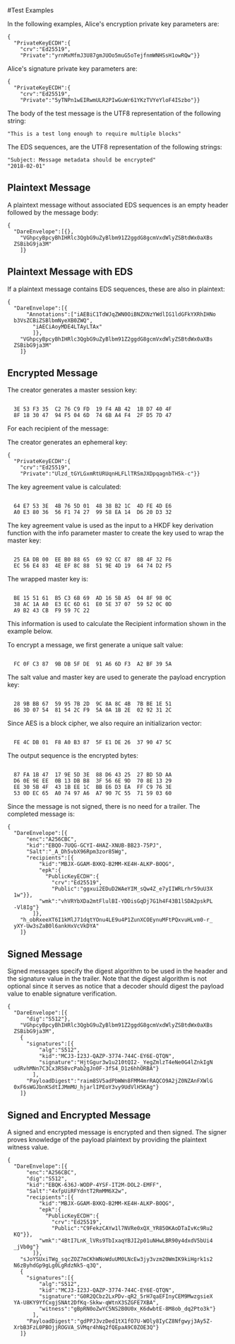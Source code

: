 
#Test Examples

In the following examples, Alice's encryption private key parameters are:

~~~~
{
  "PrivateKeyECDH":{
    "crv":"Ed25519",
    "Private":"yrnMxMfmJ3U87gmJUOo5muG5oTejfnmWNHSsH1owRQw"}}
~~~~

 Alice's signature private key parameters are:

~~~~
{
  "PrivateKeyECDH":{
    "crv":"Ed25519",
    "Private":"5yTNPn1wEIRwmULR2PIwGuWr61YKzTVYeYloF4ISzbo"}}
~~~~

The body of the test message is the UTF8 representation of the following string:

~~~~
"This is a test long enough to require multiple blocks"
~~~~

The EDS sequences, are the UTF8 representation of the following strings:

~~~~
"Subject: Message metadata should be encrypted"
"2018-02-01"
~~~~

## Plaintext Message

A plaintext message without associated EDS sequences is an empty header
followed by the message body:

~~~~
{
  "DareEnvelope":[{},
    "VGhpcyBpcyBhIHRlc3QgbG9uZyBlbm91Z2ggdG8gcmVxdWlyZSBtdWx0aXBs
  ZSBibG9ja3M"
    ]}
~~~~

## Plaintext Message with EDS

If a plaintext message contains EDS sequences, these are also in plaintext:

~~~~
{
  "DareEnvelope":[{
      "Annotations":["iAEBiC1TdWJqZWN0OiBNZXNzYWdlIG1ldGFkYXRhIHNo
  b3VsZCBiZSBlbmNyeXB0ZWQ",
        "iAECiAoyMDE4LTAyLTAx"
        ]},
    "VGhpcyBpcyBhIHRlc3QgbG9uZyBlbm91Z2ggdG8gcmVxdWlyZSBtdWx0aXBs
  ZSBibG9ja3M"
    ]}
~~~~

## Encrypted Message

The creator generates a master session key:

~~~~

  3E 53 F3 35  C2 76 C9 FD  19 F4 AB 42  1B D7 40 4F
  8F 18 30 47  94 F5 04 6D  74 6B A4 F4  2F D5 7D 47
~~~~

For each recipient of the message:

The creator generates an ephemeral key:

~~~~
{
  "PrivateKeyECDH":{
    "crv":"Ed25519",
    "Private":"Ulzd_tGYLGxmRtURUqnHLFLlTRSmJXDpqagnbTH5k-c"}}
~~~~

The key agreement value is calculated:

~~~~

  64 E7 53 3E  4B 76 5D 01  48 38 B2 1C  4D FE 4D E6
  A0 E3 80 36  56 F1 74 27  99 58 EA 14  D6 20 D3 32
~~~~

The key agreement value is used as the input to a HKDF key
derivation function with the info parameter 
master to create the key used to wrap the master key:

~~~~

  25 EA DB 00  EE B0 88 65  69 92 CC 87  8B 4F 32 F6
  EC 56 E4 83  4E EF 8C 88  51 9E 4D 19  64 74 D2 F5
~~~~

The wrapped master key is:

~~~~

  BE 15 51 61  B5 C3 6B 69  AD 16 5B A5  04 8F 98 0C
  38 AC 1A A0  E3 EC 6D 61  E0 5E 37 07  59 52 0C 0D
  A9 B2 43 CB  F9 59 7C 22
~~~~

This information is used to calculate the Recipient information
shown in the example below.

To encrypt a message, we first generate a unique salt value:


~~~~

  FC 0F C3 87  9B DB 5F DE  91 A6 6D F3  A2 BF 39 5A
~~~~

The salt value and master key are used to generate the payload encryption
key:

~~~~

  28 9B BB 67  59 95 7B 2D  9C 8A 8C 4B  7B BE 1E 51
  86 3D 07 54  81 54 2C F9  5A 0A 1B 2E  02 92 31 2C
~~~~

Since AES is a block cipher, we also require an initializarion vector:

~~~~

  FE 4C DB 01  F8 A0 B3 87  5F E1 DE 26  37 90 47 5C
~~~~

The output sequence is the encrypted bytes:

~~~~

  87 FA 1B 47  17 9E 5D 3E  88 D6 43 25  27 BD 5D AA
  D6 0E 9E EE  0B 13 DB B8  3F 56 6E 9D  70 8E 13 29
  EE 30 5B 4F  43 1B EE 1C  BB E6 D3 EA  FF C9 76 3E
  53 0D EC 65  A0 74 97 A6  A7 90 7C 55  71 59 03 60
~~~~

Since the message is not signed, there is no need for a trailer.
The completed message is:

~~~~
{
  "DareEnvelope":[{
      "enc":"A256CBC",
      "kid":"EBQO-7UQG-GCYI-4HAZ-XNUB-BB23-75PJ",
      "Salt":"_A_Dh5vbX96Rpm3zor85Wg",
      "recipients":[{
          "kid":"MBJX-GGAM-BXKQ-B2MM-KE4H-ALKP-BOQG",
          "epk":{
            "PublicKeyECDH":{
              "crv":"Ed25519",
              "Public":"ggxui2EDuD2WAeYIM_sQw4Z_e7yIIWRLrhr59uU3X
  1w"}},
          "wmk":"vhVRYbXDa2mtFlulBI-YDDisGqDj7G1h4F43B1lSDA2pskPL
  -Vl8Ig"}
        ]},
    "h_obRxeeXT6I1kMlJ71dqtYOnu4LE9u4P1ZunXCOEynuMFtPQxvuHLvm0-r_
  yXY-Uw3sZaB0l6ankHxVcVkDYA"
    ]}
~~~~

## Signed Message

Signed messages specify the digest algorithm to be used in the header and
the signature value in the trailer. Note that the digest algorithm is not optional
since it serves as notice that a decoder should digest the payload value 
to enable signature verification.

~~~~
{
  "DareEnvelope":[{
      "dig":"S512"},
    "VGhpcyBpcyBhIHRlc3QgbG9uZyBlbm91Z2ggdG8gcmVxdWlyZSBtdWx0aXBs
  ZSBibG9ja3M",
    {
      "signatures":[{
          "alg":"S512",
          "kid":"MCJ3-I23J-QAZP-3774-744C-EY6E-QTQN",
          "signature":"HjtGgur3w1u210tQI2-_YegZmlzT4eNe0G4lZnkIgN
  udRvhMNn7C3Cx3R58vcPab2gJn0F-3fS4_D1z6hhORBA"}
        ],
      "PayloadDigest":"raim8SV5adPbWWn8FMM4mrRAQCO9A2jZ0NZAnFXWlG
  0xF6sWGJbnKSdtIJMmMU_hjarlIPEoY3vy9UdVlH5KAg"}
    ]}
~~~~

## Signed and Encrypted Message

A signed and encrypted message is encrypted and then signed.
The signer proves knowledge of the payload plaintext by providing the
plaintext witness value.

~~~~
{
  "DareEnvelope":[{
      "enc":"A256CBC",
      "dig":"S512",
      "kid":"EBQK-636J-WODP-4YSF-IT2M-DOL2-EMFF",
      "Salt":"4xfpUiRFYdntT2RmMM6X2w",
      "recipients":[{
          "kid":"MBJX-GGAM-BXKQ-B2MM-KE4H-ALKP-BOQG",
          "epk":{
            "PublicKeyECDH":{
              "crv":"Ed25519",
              "Public":"C9FekzCAYw1l7NVRe0xQX_YR85OKAoDTaIvKc9Ru2
  KQ"}},
          "wmk":"4BtI7LnK_lVRs9TbIxaqYBJI2p01uNHwLBR90y4dxdV5bUi4
  _jVb0g"}
        ]},
    "sJoYSUxiTWg_sqcZOZ7mCKhWNoWduUM0LNcEw3jy3vzm20WmIK9kiHgrk1s2
  N6zByhdGp9gLg0LgRdzNk5-q3Q",
    {
      "signatures":[{
          "alg":"S512",
          "kid":"MCJ3-I23J-QAZP-3774-744C-EY6E-QTQN",
          "signature":"G0R2QCbz2LxPDv-qR2_5rH7qaEFInyCEM9MwzgsieX
  YA-U8KY9YfCxgjSNAt2DfKq-Skkw-qWtnX3SZGFE7XBA",
          "witness":"gBpRN0oZwYC5NS2B0U0x_K6dwbtE-8M8ob_dq2Pto3k"}
        ],
      "PayloadDigest":"gdPPJ3vzDed1tX1fO7U-WOly8IyCZ8Nfgwyj3Ay5Z-
  XrbB3FzL0PBOjjROGVA_SVMqr4hNq2fQEpaA9C0ZOE3Q"}
    ]}
~~~~


